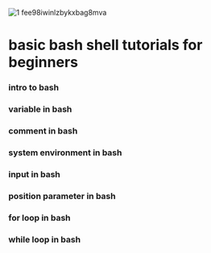  
![1 fee98iwinlzbykxbag8mva](https://user-images.githubusercontent.com/26503912/51897529-0076f600-23c0-11e9-978b-3ea628b4e5a6.png)
# basic bash shell tutorials for beginners
### intro to bash
### variable in bash 
### comment in bash 
### system environment in bash
### input in bash 
### position parameter in bash 
### for loop in bash
### while loop in bash





